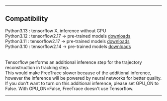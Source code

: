 *** 
## Compatibility </br>
Python3.13 : tensorflow X, inference without GPU</br>
Python3.12 : tensorflow2.17 &#8594; pre-trained models [downloads](https://psilo.sorbonne-universite.fr/index.php/s/w9PrAQbxsNJrEFc/download/models_2_17.zip)</br>
Python3.11 : tensorflow2.17 &#8594; pre-trained models [downloads](https://psilo.sorbonne-universite.fr/index.php/s/w9PrAQbxsNJrEFc/download/models_2_17.zip)</br>
Python3.10 : tensorflow2.14 &#8594; pre-trained models [downloads](https://psilo.sorbonne-universite.fr/index.php/s/o8SZrWt4HePY8js/download/models_2_14.zip)</br>
</br>
</br> 
Tensorflow performs an additional inference step for the trajectory reconstruction in tracking step.</br>
This would make FreeTrace slower because of the additional inference, however the inference will be powered by neural networks for better quality.</br>
If you don't want to turn on this additional inference, please set GPU_ON to False. With GPU_ON=False, FreeTrace doesn't use Tensorflow.</br>
***